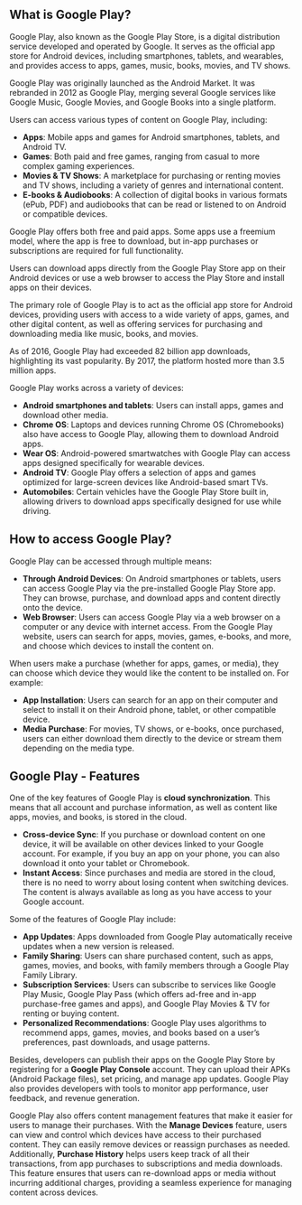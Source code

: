 ## What is Google Play?

Google Play, also known as the Google Play Store, is a digital distribution service developed and operated by Google. It serves as the official app store for Android devices, including smartphones, tablets, and wearables, and provides access to apps, games, music, books, movies, and TV shows.

Google Play was originally launched as the Android Market. It was rebranded in 2012 as Google Play, merging several Google services like Google Music, Google Movies, and Google Books into a single platform.

Users can access various types of content on Google Play, including:

-   **Apps**: Mobile apps and games for Android smartphones, tablets, and Android TV.
-   **Games**: Both paid and free games, ranging from casual to more complex gaming experiences.
-   **Movies & TV Shows**: A marketplace for purchasing or renting movies and TV shows, including a variety of genres and international content.
-   **E-books & Audiobooks**: A collection of digital books in various formats (ePub, PDF) and audiobooks that can be read or listened to on Android or compatible devices.

Google Play offers both free and paid apps. Some apps use a freemium model, where the app is free to download, but in-app purchases or subscriptions are required for full functionality.

Users can download apps directly from the Google Play Store app on their Android devices or use a web browser to access the Play Store and install apps on their devices.

The primary role of Google Play is to act as the official app store for Android devices, providing users with access to a wide variety of apps, games, and other digital content, as well as offering services for purchasing and downloading media like music, books, and movies.

As of 2016, Google Play had exceeded 82 billion app downloads, highlighting its vast popularity. By 2017, the platform hosted more than 3.5 million apps. 

Google Play works across a variety of devices:

-   **Android smartphones and tablets**: Users can install apps, games and download other media.
-   **Chrome OS**: Laptops and devices running Chrome OS (Chromebooks) also have access to Google Play, allowing them to download Android apps.
-   **Wear OS**: Android-powered smartwatches with Google Play can access apps designed specifically for wearable devices.
-   **Android TV**: Google Play offers a selection of apps and games optimized for large-screen devices like Android-based smart TVs.
-   **Automobiles**: Certain vehicles have the Google Play Store built in, allowing drivers to download apps specifically designed for use while driving.

## How to access Google Play?

Google Play can be accessed through multiple means:

-   **Through Android Devices**: On Android smartphones or tablets, users can access Google Play via the pre-installed Google Play Store app. They can browse, purchase, and download apps and content directly onto the device.
-   **Web Browser**: Users can access Google Play via a web browser on a computer or any device with internet access. From the Google Play website, users can search for apps, movies, games, e-books, and more, and choose which devices to install the content on.

When users make a purchase (whether for apps, games, or media), they can choose which device they would like the content to be installed on. For example:

-   **App Installation**: Users can search for an app on their computer and select to install it on their Android phone, tablet, or other compatible device.
-   **Media Purchase**: For movies, TV shows, or e-books, once purchased, users can either download them directly to the device or stream them depending on the media type.

## Google Play - Features

One of the key features of Google Play is **cloud synchronization**. This means that all account and purchase information, as well as content like apps, movies, and books, is stored in the cloud.

-   **Cross-device Sync**: If you purchase or download content on one device, it will be available on other devices linked to your Google account. For example, if you buy an app on your phone, you can also download it onto your tablet or Chromebook.
-   **Instant Access**: Since purchases and media are stored in the cloud, there is no need to worry about losing content when switching devices. The content is always available as long as you have access to your Google account.

Some of the features of Google Play include:

-   **App Updates**: Apps downloaded from Google Play automatically receive updates when a new version is released.
-   **Family Sharing**: Users can share purchased content, such as apps, games, movies, and books, with family members through a Google Play Family Library.
-   **Subscription Services**: Users can subscribe to services like Google Play Music, Google Play Pass (which offers ad-free and in-app purchase-free games and apps), and Google Play Movies & TV for renting or buying content.
-   **Personalized Recommendations**: Google Play uses algorithms to recommend apps, games, movies, and books based on a user’s preferences, past downloads, and usage patterns.

Besides, developers can publish their apps on the Google Play Store by registering for a **Google Play Console** account. They can upload their APKs (Android Package files), set pricing, and manage app updates. Google Play also provides developers with tools to monitor app performance, user feedback, and revenue generation.

Google Play also offers content management features that make it easier for users to manage their purchases. With the **Manage Devices** feature, users can view and control which devices have access to their purchased content. They can easily remove devices or reassign purchases as needed. Additionally, **Purchase History** helps users keep track of all their transactions, from app purchases to subscriptions and media downloads. This feature ensures that users can re-download apps or media without incurring additional charges, providing a seamless experience for managing content across devices.
